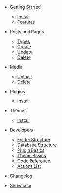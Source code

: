 - Getting Started
  - [Install](install)
  - [Features](features)

- Posts and Pages
  - [Types](pages/types)
  - [Create](pages/create)
  - [Update](pages/update)
  - [Delete](pages/delete)

- Media
  - [Upload](media/upload)
  - [Delete](media/delete)

- Plugins
  - [Install](plugins/)

- Themes
  - [Install](themes/)


- Developers
  - [Folder Structure](folder)
  - [Database Structure](database)
  - [Plugin Basics](developer/plugin-basics)
  - [Theme Basics](developer/theme-basics)
  - [Code Reference](developer/reference)
  - [Actions List](developer/actions)

- [Changelog](changelog)
- [Showcase](showcase)
